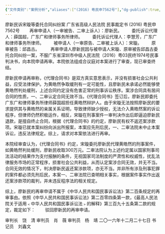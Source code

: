 ```yaml
---
{"文件类别":"案例分析","aliases":["(2016) 粤民申7562号"],"dg-publish":true,"permalink":"/案例分析case/裁判文书/廖新民诉宋璇等委托合同纠纷案/","dgPassFrontmatter":true,"created":"2024-07-07T10:21:31.308+08:00","updated":"2024-09-11T13:02:29.152+08:00"}
---
```



廖新民诉宋璇等委托合同纠纷案
广东省高级人民法院
民事裁定书
     (2016) 粤民申7562号
　　再审申请人（一审被告、二审上诉人）：廖新民。
　　委托诉讼代理人：薛国超，广东广和律师事务所律师。
　　委托诉讼代理人：李慧芳，广东广和律师事务所律师。
　　被申请人（一审原告、二审被上诉人）：宋璇。
　　原审被告：邱昌古。
　　
再审申请人廖新民因与被申请人宋璇、原审被告邱昌古委托合同纠纷一案，不服广东省深圳市中级人民法院（2016）粤03民终1974号民事判决书，向本院申请再审。本院依法组成合议庭对本案进行了审查，现已审查终结。

  廖新民申请再审称，《代理合同书》是双方真实意思表示，并没有损害社会公共利益，应受法律保护。为黄皓然争取缓刑有一定可能性，且廖新民未承诺必然能够使黄皓然判处缓刑，上述合同约定没有危害正常的刑事诉讼秩序。案涉合同具有居间合同的性质，一、二审认定合同无效不当。《代理合同书》签订后，廖新民即委托广东广和律师事务所律师薛国超担任黄皓然辩护人。由于宋璇无法按照廖新民的要求提供其与黄皓然的亲属关系证明，导致律师缺少授权，无法介入黄皓然案的诉讼程序，但律师仍然积极运作，相反，宋璇在刑事案件一审判决作出后即逼迫廖新民退款，是擅自终止合同，根据《代理合同书》的约定，廖新民有权不返还案涉款项。宋璇已就本案纠纷向派出所报案，本案应先刑后民，一、二审法院未中止本案诉讼，违反法律规定。综上，请求对本案依法进行再审。

  本院经审查认为，《代理合同书》约定，宋璇委托廖新民代理黄皓然的刑事案件，如黄皓然判处缓刑，廖新民收取300万元。二审法院认为上述约定属以国家刑事司法活动的结果作为支付报酬的条件，无视国家司法制度的严肃性和权威性，扰乱法律服务市场的正常程序，损害社会公共利益，从而认定案涉合同无效，并无不当。合同无效的情况下，判决廖新民返还案涉款项，亦无不当。并非所有涉及刑事犯罪的案件都必须先刑后民，本案一、二审法院已查明相关事实，根据案件事实作出返还案涉款项的裁判，并未违反程序法的相关规定。

  综上，廖新民的再审申请不属于《中华人民共和国民事诉讼法》第二百条规定的再审事由。依照《中华人民共和国民事诉讼法》第二百零四条第一款，《最高人民法院关于适用﹤中华人民共和国民事诉讼法﹥的解释》第三百九十五条第二款的规定，裁定如下：
　　驳回廖新民的再审申请。
     
审判长　饶　清
审判员　肖　薇
审判员　杨　靖
二〇一六年十二月二十七日
书记员　刘鑫文
